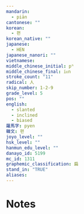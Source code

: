 ```yaml
---
mandarin:
  - piān
cantonese: ""
korean:
  - 편
korean_native: ""
japanese:
  - HEN
japanese_nanori: ""
vietnamese:
middle_chinese_initial: pʰ
middle_chinese_final: iᴇn
stroke_count: "11"
radical: 人
skip_number: 1-2-9
grade_level: 5
pos: ""
english:
  - slanted
  - inclined
  - biased
羅馬字: pyen
韓文: 편
joyo_level: ""
hsk_level: ""
hanmun_edu_level: ""
danayo_id: 5199
mc_id: 1311
graphemic_classification: 扁
stand_in: "TRUE"
aliases:
---
```


# Notes
